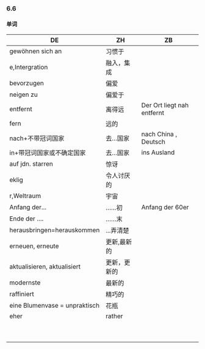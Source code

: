 ### 6.6

#### 单词

| DE                            | ZH           | ZB                         |
| ----------------------------- | ------------ | -------------------------- |
| gewöhnen sich an              | 习惯于       |                            |
| e,Intergration                | 融入，集成   |                            |
| bevorzugen                    | 偏爱         |                            |
| neigen zu                     | 偏爱于       |                            |
| entfernt                      | 离得远       | Der Ort liegt nah entfernt |
| fern                          | 远的         |                            |
| nach+不带冠词国家             | 去…国家      | nach China , Deutsch       |
| in+带冠词国家或不确定国家     | 去…国家      | ins Ausland                |
| auf jdn. starren              | 惊讶         |                            |
| eklig                         | 令人讨厌的   |                            |
| r,Weltraum                    | 宇宙         |                            |
| Anfang der...                 | ……初         | Anfang der 60er            |
| Ende der ....                 | ……末         |                            |
| herausbringen=herauskommen    | ...弄清楚    |                            |
| erneuen, erneute              | 更新,最新的  |                            |
| aktualisieren, aktualisiert   | 更新，更新的 |                            |
| modernste                     | 最新的       |                            |
| raffiniert                    | 精巧的       |                            |
| eine Blumenvase = unpraktisch | 花瓶         |                            |
| eher                          | rather       |                            |
|                               |              |                            |
|                               |              |                            |
|                               |              |                            |
|                               |              |                            |
|                               |              |                            |
|                               |              |                            |
|                               |              |                            |
|                               |              |                            |
|                               |              |                            |


